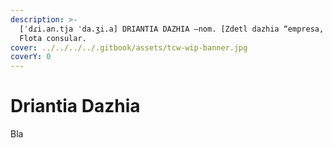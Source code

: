 ```yaml
---
description: >-
  [ˈdɾi.an.tja ˈda.ʒi.a] DRIANTIA DAZHIA –nom. [Zdetl dazhia “empresa, armada”].
  Flota consular.
cover: ../../../../.gitbook/assets/tcw-wip-banner.jpg
coverY: 0
---
```


# Driantia Dazhia

Bla
